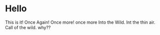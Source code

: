# Hello
This is it!
Once Again!
Once more!
once more
Into the Wild.
Int the thin air.
Call of the wild. 
why??